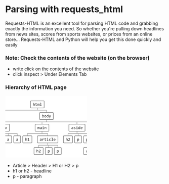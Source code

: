 # Parsing with requests_html

Requests-HTML is an excellent tool for parsing HTML code and grabbing exactly the information you need. So whether you're pulling down headlines from news sites, scores from sports websites, or prices from an online store... Requests-HTML and Python will help you get this done quickly and easily

### Note: Check the contents of the website (on the browser)
- write click on the contents of the website
- click inspect > Under Elements Tab

### Hierarchy of HTML page
![Screenshot](Hierarchy_of_HTML_page.png)
- Article > Header > H1 or H2 > p
- h1 or h2 - headline
- p - paragraph
